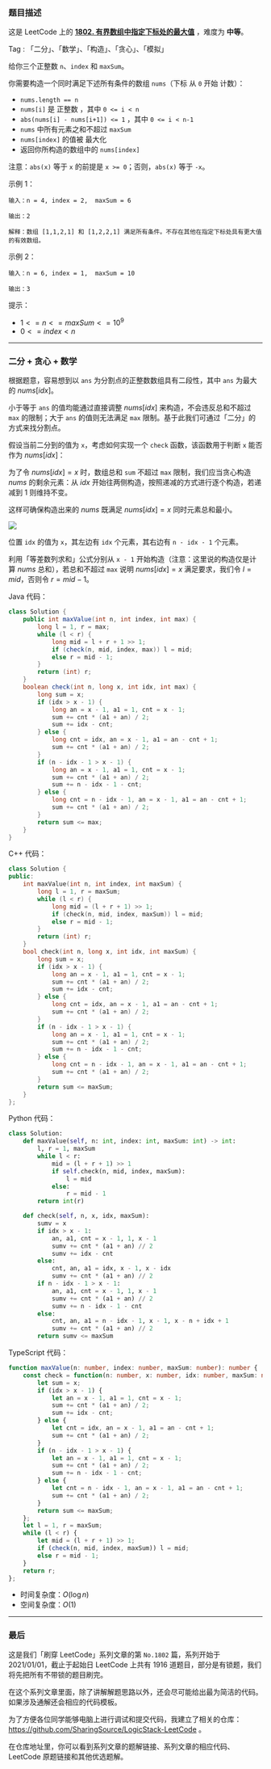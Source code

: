 ### 题目描述

这是 LeetCode 上的 **[1802. 有界数组中指定下标处的最大值](https://leetcode.cn/problems/maximum-value-at-a-given-index-in-a-bounded-array/solutions/2363016/gong-shui-san-xie-chang-gui-zong-he-ti-b-ohvx/)** ，难度为 **中等**。

Tag : 「二分」、「数学」、「构造」、「贪心」、「模拟」



给你三个正整数 `n`、`index` 和 `maxSum`。

你需要构造一个同时满足下述所有条件的数组 `nums`（下标 从 `0` 开始 计数）：

* `nums.length == n`
* `nums[i]` 是 正整数 ，其中 `0 <= i < n`
* `abs(nums[i] - nums[i+1]) <= 1` ，其中 `0 <= i < n-1`
* `nums` 中所有元素之和不超过 `maxSum`
* `nums[index]` 的值被 最大化
* 返回你所构造的数组中的 `nums[index]`

注意：`abs(x)` 等于 `x` 的前提是 `x >= 0`；否则，`abs(x)` 等于 `-x`。

示例 1：
```
输入：n = 4, index = 2,  maxSum = 6

输出：2

解释：数组 [1,1,2,1] 和 [1,2,2,1] 满足所有条件。不存在其他在指定下标处具有更大值的有效数组。
```
示例 2：
```
输入：n = 6, index = 1,  maxSum = 10

输出：3
```

提示：
* $1 <= n <= maxSum <= 10^9$
* $0 <= index < n$

---

### 二分 + 贪心 + 数学

根据题意，容易想到以 `ans` 为分割点的正整数数组具有二段性，其中 `ans` 为最大的 $nums[idx]$。

小于等于 `ans` 的值均能通过直接调整 $nums[idx]$ 来构造，不会违反总和不超过 `max` 的限制；大于 `ans` 的值则无法满足 `max` 限制。基于此我们可通过「二分」的方式来找分割点。

假设当前二分到的值为 `x`，考虑如何实现一个 `check` 函数，该函数用于判断 `x` 能否作为 $nums[idx]$：

为了令 $nums[idx] = x$ 时，数组总和 `sum` 不超过 `max` 限制，我们应当贪心构造 $nums$ 的剩余元素：从 $idx$ 开始往两侧构造，按照递减的方式进行逐个构造，若递减到 $1$ 则维持不变。

这样可确保构造出来的 $nums$ 既满足 $nums[idx] = x$ 同时元素总和最小。

![](https://pic.leetcode.cn/1672970207-OYdBZZ-image.png)

位置 `idx` 的值为 `x`，其左边有 `idx` 个元素，其右边有 `n - idx - 1` 个元素。

利用「等差数列求和」公式分别从 `x - 1` 开始构造（注意：这里说的构造仅是计算 $nums$ 总和），若总和不超过 `max` 说明 $nums[idx] = x$ 满足要求，我们令 $l = mid$，否则令 $r = mid - 1$。

Java 代码：
```Java
class Solution {
    public int maxValue(int n, int index, int max) {
        long l = 1, r = max;
        while (l < r) {
            long mid = l + r + 1 >> 1;
            if (check(n, mid, index, max)) l = mid;
            else r = mid - 1;
        }
        return (int) r;
    }
    boolean check(int n, long x, int idx, int max) {
        long sum = x;
        if (idx > x - 1) {
            long an = x - 1, a1 = 1, cnt = x - 1;
            sum += cnt * (a1 + an) / 2;
            sum += idx - cnt;
        } else {
            long cnt = idx, an = x - 1, a1 = an - cnt + 1;
            sum += cnt * (a1 + an) / 2;
        }
        if (n - idx - 1 > x - 1) {
            long an = x - 1, a1 = 1, cnt = x - 1;
            sum += cnt * (a1 + an) / 2;
            sum += n - idx - 1 - cnt;
        } else {
            long cnt = n - idx - 1, an = x - 1, a1 = an - cnt + 1;
            sum += cnt * (a1 + an) / 2;
        }
        return sum <= max;
    }
}
```
C++ 代码：
```C++
class Solution {
public:
    int maxValue(int n, int index, int maxSum) {
        long l = 1, r = maxSum;
        while (l < r) {
            long mid = (l + r + 1) >> 1;
            if (check(n, mid, index, maxSum)) l = mid;
            else r = mid - 1;
        }
        return (int) r;
    }
    bool check(int n, long x, int idx, int maxSum) {
        long sum = x;
        if (idx > x - 1) {
            long an = x - 1, a1 = 1, cnt = x - 1;
            sum += cnt * (a1 + an) / 2;
            sum += idx - cnt;
        } else {
            long cnt = idx, an = x - 1, a1 = an - cnt + 1;
            sum += cnt * (a1 + an) / 2;
        }
        if (n - idx - 1 > x - 1) {
            long an = x - 1, a1 = 1, cnt = x - 1;
            sum += cnt * (a1 + an) / 2;
            sum += n - idx - 1 - cnt;
        } else {
            long cnt = n - idx - 1, an = x - 1, a1 = an - cnt + 1;
            sum += cnt * (a1 + an) / 2;
        }
        return sum <= maxSum;
    }
};
```
Python 代码：
```Python
class Solution:
    def maxValue(self, n: int, index: int, maxSum: int) -> int:
        l, r = 1, maxSum
        while l < r:
            mid = (l + r + 1) >> 1
            if self.check(n, mid, index, maxSum): 
                l = mid
            else: 
                r = mid - 1
        return int(r)

    def check(self, n, x, idx, maxSum):
        sumv = x
        if idx > x - 1:
            an, a1, cnt = x - 1, 1, x - 1
            sumv += cnt * (a1 + an) // 2
            sumv += idx - cnt
        else:
            cnt, an, a1 = idx, x - 1, x - idx
            sumv += cnt * (a1 + an) // 2
        if n - idx - 1 > x - 1:
            an, a1, cnt = x - 1, 1, x - 1
            sumv += cnt * (a1 + an) // 2
            sumv += n - idx - 1 - cnt
        else:
            cnt, an, a1 = n - idx - 1, x - 1, x - n + idx + 1
            sumv += cnt * (a1 + an) // 2
        return sumv <= maxSum
```
TypeScript 代码：
```TypeScript
function maxValue(n: number, index: number, maxSum: number): number {
    const check = function(n: number, x: number, idx: number, maxSum: number): boolean {
        let sum = x;
        if (idx > x - 1) {
            let an = x - 1, a1 = 1, cnt = x - 1;
            sum += cnt * (a1 + an) / 2;
            sum += idx - cnt;
        } else {
            let cnt = idx, an = x - 1, a1 = an - cnt + 1;
            sum += cnt * (a1 + an) / 2;
        }
        if (n - idx - 1 > x - 1) {
            let an = x - 1, a1 = 1, cnt = x - 1;
            sum += cnt * (a1 + an) / 2;
            sum += n - idx - 1 - cnt;
        } else {
            let cnt = n - idx - 1, an = x - 1, a1 = an - cnt + 1;
            sum += cnt * (a1 + an) / 2;
        }
        return sum <= maxSum;
    };
    let l = 1, r = maxSum;
    while (l < r) {
        let mid = (l + r + 1) >> 1;
        if (check(n, mid, index, maxSum)) l = mid;
        else r = mid - 1;
    }
    return r;
};
```
* 时间复杂度：$O(\log{n})$
* 空间复杂度：$O(1)$

---

### 最后

这是我们「刷穿 LeetCode」系列文章的第 `No.1802` 篇，系列开始于 2021/01/01，截止于起始日 LeetCode 上共有 1916 道题目，部分是有锁题，我们将先把所有不带锁的题目刷完。

在这个系列文章里面，除了讲解解题思路以外，还会尽可能给出最为简洁的代码。如果涉及通解还会相应的代码模板。

为了方便各位同学能够电脑上进行调试和提交代码，我建立了相关的仓库：https://github.com/SharingSource/LogicStack-LeetCode 。

在仓库地址里，你可以看到系列文章的题解链接、系列文章的相应代码、LeetCode 原题链接和其他优选题解。

